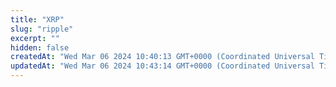 ```yaml
---
title: "XRP"
slug: "ripple"
excerpt: ""
hidden: false
createdAt: "Wed Mar 06 2024 10:40:13 GMT+0000 (Coordinated Universal Time)"
updatedAt: "Wed Mar 06 2024 10:43:14 GMT+0000 (Coordinated Universal Time)"
---
```

